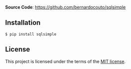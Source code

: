 **Source Code**:
    <a href="https://github.com/bernardocouto/sqlsimple" target="_blank">
        https://github.com/bernardocouto/sqlsimple
    </a>

## Installation

```shell
$ pip install sqlsimple
```

## License

This project is licensed under the terms of the [MIT license](https://github.com/bernardocouto/sqlsimple/blob/main/LICENSE).
